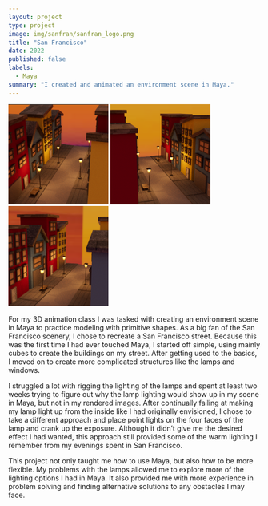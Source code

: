 ```yaml
---
layout: project
type: project
image: img/sanfran/sanfran_logo.png
title: "San Francisco"
date: 2022
published: false
labels:
  - Maya
summary: "I created and animated an environment scene in Maya."
---
```


<div class="text-center p-4">
  <img width="200px" src="../img/sanfran/environment1.png" class="img-thumbnail" >
  <img width="200px" src="../img/sanfran/environment2.png" class="img-thumbnail" >
  <img width="200px" src="../img/sanfran/environment3.png" class="img-thumbnail" >
</div>

For my 3D animation class I was tasked with creating an environment scene in Maya to practice modeling with primitive shapes.  As a big fan of the San Francisco scenery, I chose to recreate a San Francisco street.  Because this was the first time I had ever touched Maya, I started off simple, using mainly cubes to create the buildings on my street.  After getting used to the basics, I moved on to create more complicated structures like the lamps and windows.  

I struggled a lot with rigging the lighting of the lamps and spent at least two weeks trying to figure out why the lamp lighting would show up in my scene in Maya, but not in my rendered images.  After continually failing at making my lamp light up from the inside like I had originally envisioned, I chose to take a different approach and place point lights on the four faces of the lamp and crank up the exposure.  Although it didn’t give me the desired effect I had wanted, this approach still provided some of the warm lighting I remember from my evenings spent in San Francisco.

This project not only taught me how to use Maya, but also how to be more flexible.  My problems with the lamps allowed me to explore more of the lighting options I had in Maya.  It also provided me with more experience in problem solving and finding alternative solutions to any obstacles I may face.
